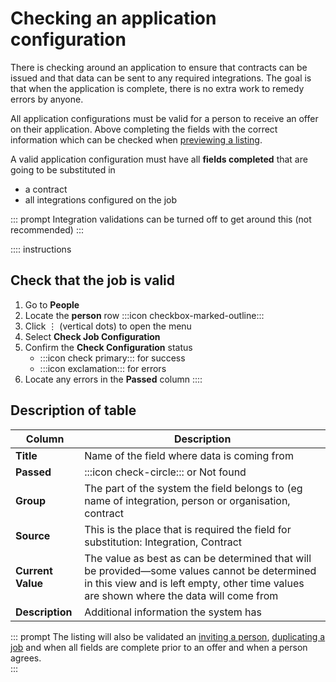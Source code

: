 # Checking an application configuration

There is checking around an application to ensure that contracts can be issued and that data can be sent to any required integrations. The goal is that when the application is complete, there is no extra work to remedy errors by anyone.

All application configurations must be valid for a person to receive an offer on their application. Above completing the
fields with the correct information which can be checked when [previewing a listing](previewing-a-job).

A valid application configuration must have all **fields completed** that are going to be substituted in 
* a contract
* all integrations configured on the job

::: prompt
Integration validations can be turned off to get around this (not recommended)
:::

:::: instructions
## Check that the job is valid

1. Go to **People**
2. Locate the **person** row :::icon checkbox-marked-outline:::
3. Click &vellip; (vertical dots) to open the menu
4. Select **Check Job Configuration**
5. Confirm the **Check Configuration** status
    * :::icon check primary::: for success
    * :::icon exclamation::: for errors
6. Locate any errors in the **Passed** column
::::

## Description of table
| Column            | Description                                                                                                                                                                             |
|-------------------|-----------------------------------------------------------------------------------------------------------------------------------------------------------------------------------------|
| **Title**         | Name of the field where data is coming from                                                                                                                                             |
| **Passed**        | :::icon check-circle::: or Not found                                                                                                                                                 |
| **Group**         | The part of the system the field belongs to (eg name of integration, person or organisation, contract                                                                                   |
| **Source**        | This is the place that is required the field for substitution: Integration, Contract                                                                                                    |
| **Current Value** | The value as best as can be determined that will be provided—some values cannot be determined in this view and is left empty, other time values are shown where the data will come from |
| **Description**   | Additional information the system has                                                                                                                                                   |

::: prompt
The listing will also be validated
an [inviting a person](inviting-for-jobs), [duplicating a job](duplicate-a-job) and when all fields are complete prior
to an offer and when a person agrees.   
:::
